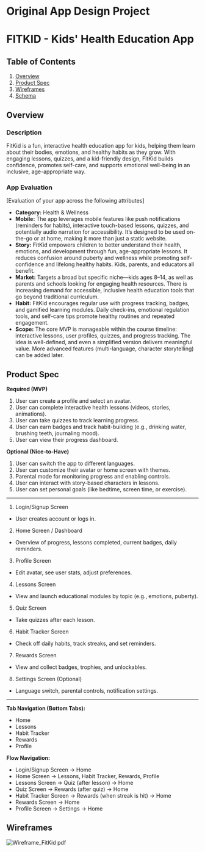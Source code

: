 Original App Design Project
===

# FITKID - Kids' Health Education App

## Table of Contents

1. [Overview](#Overview)
2. [Product Spec](#Product-Spec)
3. [Wireframes](#Wireframes)
4. [Schema](#Schema)

## Overview

### Description

FitKid is a fun, interactive health education app for kids, helping them learn about their bodies, emotions, and healthy habits as they grow. With engaging lessons, quizzes, and a kid-friendly design, FitKid builds confidence, promotes self-care, and supports emotional well-being in an inclusive, age-appropriate way.

### App Evaluation

[Evaluation of your app across the following attributes]
- **Category:**
Health & Wellness
- **Mobile:**
The app leverages mobile features like push notifications (reminders for habits), interactive touch-based lessons, quizzes, and potentially audio narration for accessibility. It’s designed to be used on-the-go or at home, making it more than just a static website.
- **Story:**
FitKid empowers children to better understand their health, emotions, and development through fun, age-appropriate lessons. It reduces confusion around puberty and wellness while promoting self-confidence and lifelong healthy habits. Kids, parents, and educators all benefit.
- **Market:**
Targets a broad but specific niche—kids ages 8–14, as well as parents and schools looking for engaging health resources. There is increasing demand for accessible, inclusive health education tools that go beyond traditional curriculum.
- **Habit:**
FitKid encourages regular use with progress tracking, badges, and gamified learning modules. Daily check-ins, emotional regulation tools, and self-care tips promote healthy routines and repeated engagement.
- **Scope:**
The core MVP is manageable within the course timeline: interactive lessons, user profiles, quizzes, and progress tracking. The idea is well-defined, and even a simplified version delivers meaningful value. More advanced features (multi-language, character storytelling) can be added later.

## Product Spec

**Required (MVP)**

1. User can create a profile and select an avatar.
3. User can complete interactive health lessons (videos, stories, animations).
4. User can take quizzes to track learning progress.
5. User can earn badges and track habit-building (e.g., drinking water, brushing teeth, journaling mood).
6. User can view their progress dashboard.

**Optional (Nice-to-Have)**

1. User can switch the app to different languages.
2. User can customize their avatar or home screen with themes.
3. Parental mode for monitoring progress and enabling controls.
4. User can interact with story-based characters in lessons.
5. User can set personal goals (like bedtime, screen time, or exercise).



---

1. Login/Signup Screen
- User creates account or logs in.
2. Home Screen / Dashboard
- Overview of progress, lessons completed, current badges, daily reminders.
3. Profile Screen
- Edit avatar, see user stats, adjust preferences.
4. Lessons Screen
- View and launch educational modules by topic (e.g., emotions, puberty).
5. Quiz Screen
- Take quizzes after each lesson.
6. Habit Tracker Screen
- Check off daily habits, track streaks, and set reminders.
7. Rewards Screen
- View and collect badges, trophies, and unlockables.
8. Settings Screen (Optional)
- Language switch, parental controls, notification settings.

---

**Tab Navigation (Bottom Tabs):**

- Home
- Lessons
- Habit Tracker
- Rewards
- Profile

**Flow Navigation:**
- Login/Signup Screen → Home
- Home Screen → Lessons, Habit Tracker, Rewards, Profile
- Lessons Screen → Quiz (after lesson) → Home
- Quiz Screen → Rewards (after quiz) → Home
- Habit Tracker Screen → Rewards (when streak is hit) → Home
- Rewards Screen → Home
- Profile Screen → Settings → Home



## Wireframes

![Wireframe_FitKid pdf](https://github.com/user-attachments/assets/2851f56a-09d4-4727-a7a6-9767cbaf2f51)




